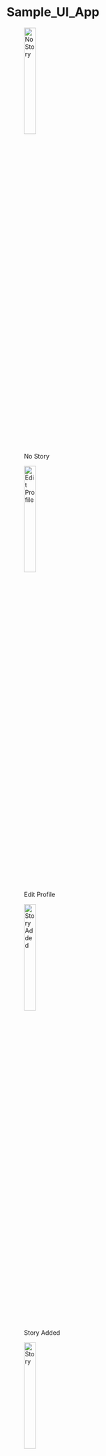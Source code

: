 # Sample_UI_App
<figure>
  <img src="./Screens/noStory.jpg" alt="No Story" width="25%" >
  <figcaption style={align:center}>No Story</figcaption>
</figure>
<figure>
  <img src="./Screens/editProfile.jpg" alt="Edit Profile" width="25%" >
  <figcaption style={align:center}>Edit Profile</figcaption>
</figure>
<figure>
  <img src="./Screens/storyAdded.jpg" alt="Story Added" width="25%" >
  <figcaption style={align:center}>Story Added</figcaption>
</figure>
<figure>
  <img src="./Screens/Story.jpg" alt="Story" width="25%" >
  <figcaption style={align:center}>Story</figcaption>
</figure>
<figure>
  <img src="./Screens/storyViewed.jpg" alt="Story Viewed" width="25%" >
  <figcaption style={align:center}>Story Viewed</figcaption>
</figure>

![alt-text-1](./Screens/noStory.jpg "title-1") ![alt-text-2](./Screens/editProfile.jpg "title-2")![alt-text-1](./Screens/storyAdded.jpg "title-1") ![alt-text-2](./Screens/Story.jpg "title-2")![alt-text-1](./Screens/storyViewed.jpg"title-1")


